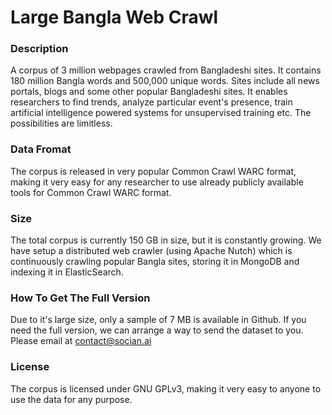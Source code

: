 # Large Bangla Web Crawl

### Description
A corpus of 3 million webpages crawled from Bangladeshi sites. It contains 180 million Bangla words and 500,000 unique words. Sites include all news portals, blogs and some other popular Bangladeshi sites. It enables researchers to find trends, analyze particular event's presence, train artificial intelligence powered systems for unsupervised training etc. The possibilities are limitless. 

### Data Fromat
The corpus is released in very popular Common Crawl WARC format, making it very easy for any researcher to use already publicly available tools for Common Crawl WARC format. 

### Size
The total corpus is currently 150 GB in size, but it is constantly growing. We have setup a distributed web crawler (using Apache Nutch) which is continuously crawling popular Bangla sites, storing it in MongoDB and indexing it in ElasticSearch. 

### How To Get The Full Version
Due to it's large size, only a sample of 7 MB is available in Github. If you need the full version, we can arrange a way to send the dataset to you. Please email at <contact@socian.ai>
### License
The corpus is licensed under GNU GPLv3, making it very easy to anyone to use the data for any purpose.
